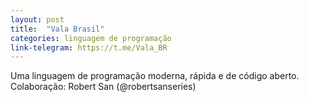 ```yaml
---
layout: post
title:  "Vala Brasil"
categories: linguagem de programação
link-telegram: https://t.me/Vala_BR
---
```

Uma linguagem de programação moderna, rápida e de código aberto. Colaboração: Robert San (@robertsanseries)